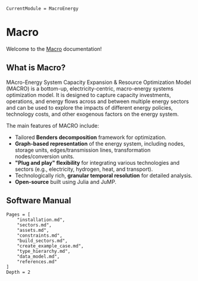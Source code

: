 ```@meta
CurrentModule = MacroEnergy
```

# Macro

Welcome to the [Macro](https://github.com/macroenergy/MacroEnergy.jl.git) documentation!

## What is Macro?
MAcro-Energy System Capacity Expansion & Resource Optimization Model (MACRO) is a bottom-up, electricity-centric, macro-energy systems optimization model. It is designed to capture capacity investments, operations, and energy flows across and between multiple energy sectors and can be used to explore the impacts of different energy policies, technology costs, and other exogenous factors on the energy system. 

The main features of MACRO include:
- Tailored **Benders decomposition** framework for optimization.
- **Graph-based representation** of the energy system, including nodes, storage units, edges/transmission lines, transformation nodes/conversion units.
- **"Plug and play" flexibility** for integrating various technologies and sectors (e.g., electricity, hydrogen, heat, and transport).
- Technologically rich, **granular temporal resolution** for detailed analysis.
- **Open-source** built using Julia and JuMP.

## Software Manual

```@contents
Pages = [
    "installation.md",
    "sectors.md",
    "assets.md",
    "constraints.md",
    "build_sectors.md",
    "create_example_case.md",
    "type_hierarchy.md",
    "data_model.md",
    "references.md"
]
Depth = 2
```

